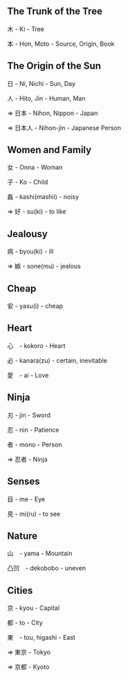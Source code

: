 ## The Trunk of the Tree 

木 - Ki - Tree

本 - Hon, Moto - Source, Origin, Book

## The Origin of the Sun

日 - Ni, Nichi - Sun, Day

人 - Hito, Jin - Human, Man

=> 日本 - Nihon, Nippon - Japan

=> 日本人 - Nihon-jin - Japanese Person


## Women and Family

女 - Onna - Woman

子 - Ko - Child

姦 - kashi(mashii) - noisy

=> 好 - su(ki) - to like

## Jealousy

病 - byou(ki) - ill
	
=> 嫉 - sone(mu) - jealous

## Cheap

安 - yasu(i) - cheap

## Heart 

心　- kokoro - Heart

必 - kanara(zu) - certain, inevitable

愛　- ai - Love


## Ninja

刃 - jin - Sword

忍 - nin - Patience

者 - mono - Person

=> 忍者 - Ninja
　

## Senses

目 - me - Eye

見 - mi(ru) - to see

## Nature

山　- yama - Mountain

凸凹　- dekobobo - uneven

## Cities

京 - kyou - Capital

都 - to - City

東　- tou, higashi - East

=> 東京 - Tokyo 

=> 京都 - Kyoto 

